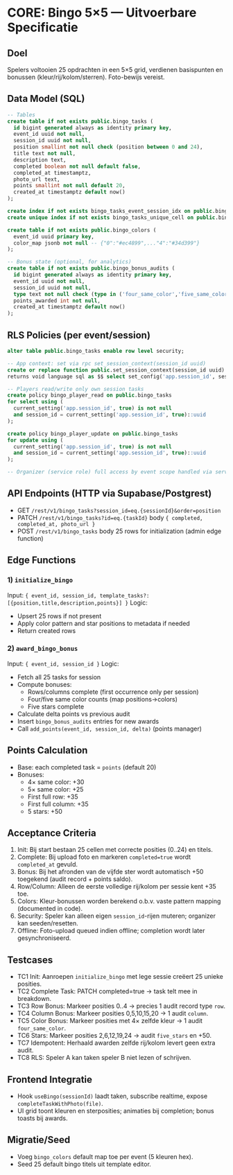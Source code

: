 # CORE: Bingo 5×5 — Uitvoerbare Specificatie

## Doel
Spelers voltooien 25 opdrachten in een 5×5 grid, verdienen basispunten en bonussen (kleur/rij/kolom/sterren). Foto-bewijs vereist.

## Data Model (SQL)
```sql
-- Tables
create table if not exists public.bingo_tasks (
  id bigint generated always as identity primary key,
  event_id uuid not null,
  session_id uuid not null,
  position smallint not null check (position between 0 and 24),
  title text not null,
  description text,
  completed boolean not null default false,
  completed_at timestamptz,
  photo_url text,
  points smallint not null default 20,
  created_at timestamptz default now()
);

create index if not exists bingo_tasks_event_session_idx on public.bingo_tasks(event_id, session_id);
create unique index if not exists bingo_tasks_unique_cell on public.bingo_tasks(event_id, session_id, position);

create table if not exists public.bingo_colors (
  event_id uuid primary key,
  color_map jsonb not null -- {"0":"#ec4899",..."4":"#34d399"}
);

-- Bonus state (optional, for analytics)
create table if not exists public.bingo_bonus_audits (
  id bigint generated always as identity primary key,
  event_id uuid not null,
  session_id uuid not null,
  type text not null check (type in ('four_same_color','five_same_color','row','column','five_stars')),
  points_awarded int not null,
  created_at timestamptz default now()
);
```

## RLS Policies (per event/session)
```sql
alter table public.bingo_tasks enable row level security;

-- App context: set via rpc set_session_context(session_id uuid)
create or replace function public.set_session_context(session_id uuid)
returns void language sql as $$ select set_config('app.session_id', session_id::text, true); $$;

-- Players read/write only own session tasks
create policy bingo_player_read on public.bingo_tasks
for select using (
  current_setting('app.session_id', true) is not null
  and session_id = current_setting('app.session_id', true)::uuid
);

create policy bingo_player_update on public.bingo_tasks
for update using (
  current_setting('app.session_id', true) is not null
  and session_id = current_setting('app.session_id', true)::uuid
);

-- Organizer (service role) full access by event scope handled via server key.
```

## API Endpoints (HTTP via Supabase/Postgrest)
- GET `/rest/v1/bingo_tasks?session_id=eq.{sessionId}&order=position`
- PATCH `/rest/v1/bingo_tasks?id=eq.{taskId}` body `{ completed, completed_at, photo_url }`
- POST `/rest/v1/bingo_tasks` body 25 rows for initialization (admin edge function)

## Edge Functions
### 1) `initialize_bingo`
Input: `{ event_id, session_id, template_tasks?: [{position,title,description,points}] }`
Logic:
- Upsert 25 rows if not present
- Apply color pattern and star positions to metadata if needed
- Return created rows

### 2) `award_bingo_bonus`
Input: `{ event_id, session_id }`
Logic:
- Fetch all 25 tasks for session
- Compute bonuses:
  - Rows/columns complete (first occurrence only per session)
  - Four/five same color counts (map positions->colors)
  - Five stars complete
- Calculate delta points vs previous audit
- Insert `bingo_bonus_audits` entries for new awards
- Call `add_points(event_id, session_id, delta)` (points manager)

## Points Calculation
- Base: each completed task = `points` (default 20)
- Bonuses:
  - 4× same color: +30
  - 5× same color: +25
  - First full row: +35
  - First full column: +35
  - 5 stars: +50

## Acceptance Criteria
1. Init: Bij start bestaan 25 cellen met correcte posities (0..24) en titels.
2. Complete: Bij upload foto en markeren `completed=true` wordt `completed_at` gevuld.
3. Bonus: Bij het afronden van de vijfde ster wordt automatisch +50 toegekend (audit record + points saldo).
4. Row/Column: Alleen de eerste volledige rij/kolom per sessie kent +35 toe.
5. Colors: Kleur-bonussen worden berekend o.b.v. vaste pattern mapping (documented in code).
6. Security: Speler kan alleen eigen `session_id`-rijen muteren; organizer kan seeden/resetten.
7. Offline: Foto-upload queued indien offline; completion wordt later gesynchroniseerd.

## Testcases
- TC1 Init: Aanroepen `initialize_bingo` met lege sessie creëert 25 unieke posities.
- TC2 Complete Task: PATCH completed=true → task telt mee in breakdown.
- TC3 Row Bonus: Markeer posities 0..4 → precies 1 audit record type `row`.
- TC4 Column Bonus: Markeer posities 0,5,10,15,20 → 1 audit `column`.
- TC5 Color Bonus: Markeer posities met 4× zelfde kleur → 1 audit `four_same_color`.
- TC6 Stars: Markeer posities 2,6,12,19,24 → audit `five_stars` en +50.
- TC7 Idempotent: Herhaald awarden zelfde rij/kolom levert geen extra audit.
- TC8 RLS: Speler A kan taken speler B niet lezen of schrijven.

## Frontend Integratie
- Hook `useBingo(sessionId)` laadt taken, subscribe realtime, expose `completeTaskWithPhoto(file)`.
- UI grid toont kleuren en sterposities; animaties bij completion; bonus toasts bij awards.

## Migratie/Seed
- Voeg `bingo_colors` default map toe per event (5 kleuren hex).
- Seed 25 default bingo titels uit template editor.
